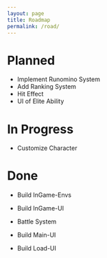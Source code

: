 ```yaml
---
layout: page
title: Roadmap
permalink: /road/
---
```


# Planned
- Implement Runomino System
- Add Ranking System
- Hit Effect
- UI of Elite Ability

# In Progress
- Customize Character

# Done
- Build InGame-Envs
- Build InGame-UI
- Battle System

- Build Main-UI
- Build Load-UI
